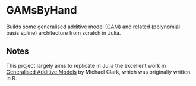 # GAMsByHand
Builds some generalised additive model (GAM) and related (polynomial basis spline) architecture from scratch in Julia.

## Notes

This project largely aims to replicate in Julia the excellent work in [Generalised Additive Models](https://m-clark.github.io/generalized-additive-models/technical.html) by Michael Clark, which was originally written in R.
